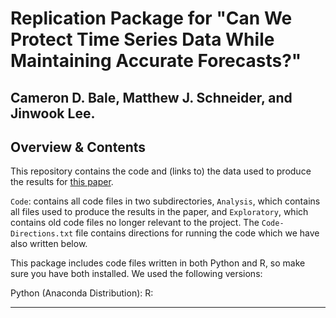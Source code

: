 # Replication Package for "Can We Protect Time Series Data While Maintaining Accurate Forecasts?"

Cameron D. Bale, Matthew J. Schneider, and Jinwook Lee.
---
Overview & Contents
---

This repository contains the code and (links to) the data used to produce the results for [this paper](https://www.researchgate.net/publication/372621568_Can_We_Protect_Time_Series_Data_While_Maintaining_Accurate_Forecasts).

`Code`: contains all code files in two subdirectories, `Analysis`, which contains all files used to produce the results in the paper, and `Exploratory`, which contains old code files no longer relevant to the project. The `Code-Directions.txt` file contains directions for running the code which we have also written below.



This package includes code files written in both Python and R, so make sure you have both installed. We used the following versions:

Python (Anaconda Distribution): 
R: 

---

